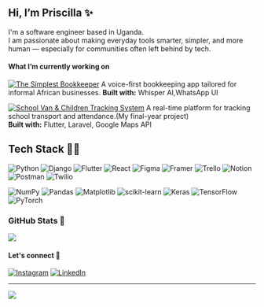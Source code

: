 ## Hi, I’m Priscilla ✨
I'm a software engineer based in Uganda. <br/>
I am passionate about making everyday tools smarter, simpler, and more human — especially for communities often left behind by tech. <br/>

#### What I’m currently working on
[![The Simplest Bookkeeper](https://img.shields.io/badge/The_Simplest_Bookkeeper-%23009688?style=for-the-badge&logo=Google%20Sheets&logoColor=white)](https://github.com/priscilla-ainomugisha/thesimplestbookeeper)
A voice-first bookkeeping app tailored for informal African businesses.
**Built with:** Whisper AI,WhatsApp UI <br/>


[![School Van & Children Tracking System](https://img.shields.io/badge/School_Tracking_System-%230075C2?style=for-the-badge&logo=googlemaps&logoColor=white)](https://github.com/BSSE25-27) 
A real-time platform for tracking school transport and attendance.(My final-year project)<br/>
**Built with:** Flutter, Laravel, Google Maps API <br/>

## Tech Stack 👩‍💻

![Python](https://img.shields.io/badge/python-008080?style=flat-square&logo=python&logoColor=ffdd54) 
![Django](https://img.shields.io/badge/django-008080?style=flat-square&logo=django&logoColor=white) 
![Flutter](https://img.shields.io/badge/Flutter-02569B?style=flat-square&logo=Flutter&logoColor=white) 
![React](https://img.shields.io/badge/react-000000?style=flat-square&logo=react&logoColor=61DAFB) 
![Figma](https://img.shields.io/badge/figma-F24E1E?style=flat-square&logo=figma&logoColor=white) 
![Framer](https://img.shields.io/badge/Framer-000000?style=flat-square&logo=framer&logoColor=61DAFB) 
![Trello](https://img.shields.io/badge/Trello-008080?style=flat-square&logo=Trello&logoColor=white)
![Notion](https://img.shields.io/badge/Notion-000000?style=flat-square&logo=notion&logoColor=white) 
![Postman](https://img.shields.io/badge/Postman-FF6C37?style=flat-square&logo=postman&logoColor=white)
![Twilio](https://img.shields.io/badge/Twilio-F22F46?style=flat-square&logo=Twilio&logoColor=white) 

![NumPy](https://img.shields.io/badge/numpy-0000FF?style=flat-square&logo=numpy&logoColor=white)
![Pandas](https://img.shields.io/badge/pandas-150458?style=flat-square&logo=pandas&logoColor=white) 
![Matplotlib](https://img.shields.io/badge/Matplotlib-02569B?style=flat-square&logo=Matplotlib&logoColor=white) 
![scikit-learn](https://img.shields.io/badge/scikit--learn-F7931E?style=flat-square&logo=scikit-learn&logoColor=white) 
![Keras](https://img.shields.io/badge/Keras-FF6F00?style=flat-square&logo=Keras&logoColor=white) 
![TensorFlow](https://img.shields.io/badge/TensorFlow-FF6F00?style=flat-square&logo=TensorFlow&logoColor=white) 
![PyTorch](https://img.shields.io/badge/PyTorch-FF6F00?style=flat-square&logo=PyTorch&logoColor=white)

### GitHub Stats 🌱
![](https://github-readme-stats.vercel.app/api/top-langs/?username=priscilla-ainomugisha&theme=swift&hide_border=true&include_all_commits=false&count_private=false&layout=compact)


#### Let's connect 💌
[![Instagram](https://img.shields.io/badge/Instagram-%23E4405F.svg?logo=Instagram&logoColor=white)](https://instagram.com/priscilla.ainomugisha) [![LinkedIn](https://img.shields.io/badge/LinkedIn-%230077B5.svg?logo=linkedin&logoColor=white)](https://linkedin.com/in/https://www.linkedin.com/in/priscilla-ainomugisha-software-engineer/) <br/>

---
[![](https://visitcount.itsvg.in/api?id=priscilla-ainomugisha&icon=2&color=12)](https://visitcount.itsvg.in)

<!-- Proudly created with GPRM ( https://gprm.itsvg.in ) -->
